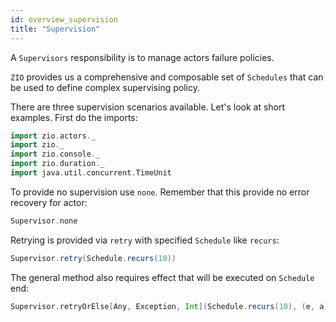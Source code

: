 ```yaml
---
id: overview_supervision
title: "Supervision"
---
```


A `Supervisors` responsibility is to manage actors failure policies.

`ZIO` provides us a comprehensive and composable set of  `Schedules` that can be used to define complex supervising policy.

There are three supervision scenarios available. Let's look at short examples.
First do the imports:

```scala mdoc:silent
import zio.actors._
import zio._
import zio.console._
import zio.duration._
import java.util.concurrent.TimeUnit
```

To provide no supervision use `none`. Remember that this provide no error recovery for actor:

```scala mdoc:silent
Supervisor.none
```

Retrying is provided via `retry` with specified `Schedule` like `recurs`:

```scala mdoc:silent
Supervisor.retry(Schedule.recurs(10))
```

The general method also requires effect that will be executed on `Schedule` end:

```scala mdoc:silent
Supervisor.retryOrElse[Any, Exception, Int](Schedule.recurs(10), (e, a) => putStrLn("nothing can be done").provide(Console.Live))
```
